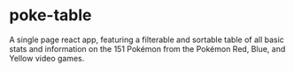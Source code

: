 # poke-table
A single page react app, featuring a filterable and sortable table of all basic stats and information on the 151 Pokémon from the Pokémon Red, Blue, and Yellow video games.
